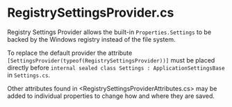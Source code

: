# RegistrySettingsProvider.cs

Registry Settings Provider allows the built-in `Properties.Settings` to be backed by the Windows registry instead of the file system.

To replace the default provider the attribute `[SettingsProvider(typeof(RegistrySettingsProvider))]` must be placed directly before `internal sealed class Settings : ApplicationSettingsBase` in `Settings.cs`.

Other attributes found in <RegistrySettingsProviderAttributes.cs> may be added to individual properties to change how and where they are saved.
